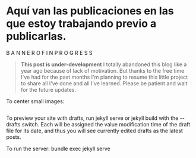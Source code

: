 # Aquí van las publicaciones en las que estoy trabajando previo a publicarlas.

B A N N E R   O F   I N   P R O G R E S S
> **This post is under-development**
I totally abandoned this blog like a year ago because of lack of motivation. But thanks to the free time I've had for the past months I'm planning to resume this little project to share all I've done and all I've learned. Please be patient and wait for the future updates.

To center small images:
<p align="center"><img src=""/></p>

To preview your site with drafts, run jekyll serve or jekyll build with the --drafts switch. Each will be assigned the value modification time of the draft file for its date, and thus you will see currently edited drafts as the latest posts.

To run the server:
bundle exec jekyll serve